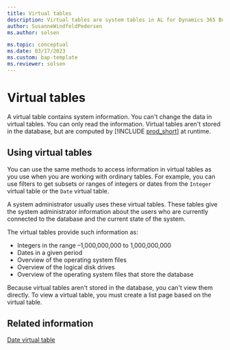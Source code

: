 ```yaml
---
title: Virtual tables
description: Virtual tables are system tables in AL for Dynamics 365 Business Central
author: SusanneWindfeldPedersen
ms.author: solsen

ms.topic: conceptual
ms.date: 03/17/2023
ms.custom: bap-template
ms.reviewer: solsen
---
```


# Virtual tables

A virtual table contains system information. You can't change the data in virtual tables. You can only read the information. Virtual tables aren't stored in the database, but are computed by [!INCLUDE [prod_short](includes/prod_short.md)] at runtime.

## Using virtual tables

You can use the same methods to access information in virtual tables as you use when you are working with ordinary tables. For example, you can use filters to get subsets or ranges of integers or dates from the `Integer` virtual table or the `Date` virtual table.

A system administrator usually uses these virtual tables. These tables give the system administrator information about the users who are currently connected to the database and the current state of the system.

The virtual tables provide such information as:

- Integers in the range –1,000,000,000 to 1,000,000,000
- Dates in a given period
- Overview of the operating system files
- Overview of the logical disk drives
- Overview of the operating system files that store the database

Because virtual tables aren't stored in the database, you can't view them directly. To view a virtual table, you must create a list page based on the virtual table.


## Related information

[Date virtual table](devenv-date-virtual-table.md)